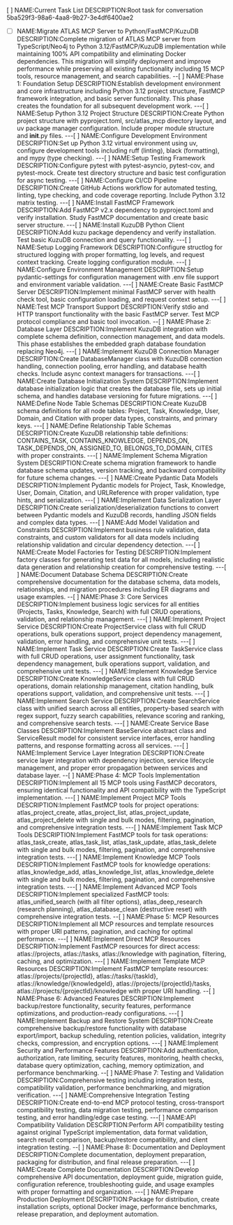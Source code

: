 [ ] NAME:Current Task List DESCRIPTION:Root task for conversation 5ba529f3-98a6-4aa8-9b27-3e4df6400ae2
-[ ] NAME:Migrate ATLAS MCP Server to Python/FastMCP/KuzuDB DESCRIPTION:Complete migration of ATLAS MCP server from TypeScript/Neo4j to Python 3.12/FastMCP/KuzuDB implementation while maintaining 100% API compatibility and eliminating Docker dependencies. This migration will simplify deployment and improve performance while preserving all existing functionality including 15 MCP tools, resource management, and search capabilities.
--[ ] NAME:Phase 1: Foundation Setup DESCRIPTION:Establish development environment and core infrastructure including Python 3.12 project structure, FastMCP framework integration, and basic server functionality. This phase creates the foundation for all subsequent development work.
---[ ] NAME:Setup Python 3.12 Project Structure DESCRIPTION:Create Python project structure with pyproject.toml, src/atlas_mcp directory layout, and uv package manager configuration. Include proper module structure and __init__.py files.
---[ ] NAME:Configure Development Environment DESCRIPTION:Set up Python 3.12 virtual environment using uv, configure development tools including ruff (linting), black (formatting), and mypy (type checking).
---[ ] NAME:Setup Testing Framework DESCRIPTION:Configure pytest with pytest-asyncio, pytest-cov, and pytest-mock. Create test directory structure and basic test configuration for async testing.
---[ ] NAME:Configure CI/CD Pipeline DESCRIPTION:Create GitHub Actions workflow for automated testing, linting, type checking, and code coverage reporting. Include Python 3.12 matrix testing.
---[ ] NAME:Install FastMCP Framework DESCRIPTION:Add FastMCP v2.x dependency to pyproject.toml and verify installation. Study FastMCP documentation and create basic server structure.
---[ ] NAME:Install KuzuDB Python Client DESCRIPTION:Add kuzu package dependency and verify installation. Test basic KuzuDB connection and query functionality.
---[ ] NAME:Setup Logging Framework DESCRIPTION:Configure structlog for structured logging with proper formatting, log levels, and request context tracking. Create logging configuration module.
---[ ] NAME:Configure Environment Management DESCRIPTION:Setup pydantic-settings for configuration management with .env file support and environment variable validation.
---[ ] NAME:Create Basic FastMCP Server DESCRIPTION:Implement minimal FastMCP server with health check tool, basic configuration loading, and request context setup.
---[ ] NAME:Test MCP Transport Support DESCRIPTION:Verify stdio and HTTP transport functionality with the basic FastMCP server. Test MCP protocol compliance and basic tool invocation.
--[ ] NAME:Phase 2: Database Layer DESCRIPTION:Implement KuzuDB integration with complete schema definition, connection management, and data models. This phase establishes the embedded graph database foundation replacing Neo4j.
---[ ] NAME:Implement KuzuDB Connection Manager DESCRIPTION:Create DatabaseManager class with KuzuDB connection handling, connection pooling, error handling, and database health checks. Include async context managers for transactions.
---[ ] NAME:Create Database Initialization System DESCRIPTION:Implement database initialization logic that creates the database file, sets up initial schema, and handles database versioning for future migrations.
---[ ] NAME:Define Node Table Schemas DESCRIPTION:Create KuzuDB schema definitions for all node tables: Project, Task, Knowledge, User, Domain, and Citation with proper data types, constraints, and primary keys.
---[ ] NAME:Define Relationship Table Schemas DESCRIPTION:Create KuzuDB relationship table definitions: CONTAINS_TASK, CONTAINS_KNOWLEDGE, DEPENDS_ON, TASK_DEPENDS_ON, ASSIGNED_TO, BELONGS_TO_DOMAIN, CITES with proper constraints.
---[ ] NAME:Implement Schema Migration System DESCRIPTION:Create schema migration framework to handle database schema updates, version tracking, and backward compatibility for future schema changes.
---[ ] NAME:Create Pydantic Data Models DESCRIPTION:Implement Pydantic models for Project, Task, Knowledge, User, Domain, Citation, and URLReference with proper validation, type hints, and serialization.
---[ ] NAME:Implement Data Serialization Layer DESCRIPTION:Create serialization/deserialization functions to convert between Pydantic models and KuzuDB records, handling JSON fields and complex data types.
---[ ] NAME:Add Model Validation and Constraints DESCRIPTION:Implement business rule validation, data constraints, and custom validators for all data models including relationship validation and circular dependency detection.
---[ ] NAME:Create Model Factories for Testing DESCRIPTION:Implement factory classes for generating test data for all models, including realistic data generation and relationship creation for comprehensive testing.
---[ ] NAME:Document Database Schema DESCRIPTION:Create comprehensive documentation for the database schema, data models, relationships, and migration procedures including ER diagrams and usage examples.
--[ ] NAME:Phase 3: Core Services DESCRIPTION:Implement business logic services for all entities (Projects, Tasks, Knowledge, Search) with full CRUD operations, validation, and relationship management.
---[ ] NAME:Implement Project Service DESCRIPTION:Create ProjectService class with full CRUD operations, bulk operations support, project dependency management, validation, error handling, and comprehensive unit tests.
---[ ] NAME:Implement Task Service DESCRIPTION:Create TaskService class with full CRUD operations, user assignment functionality, task dependency management, bulk operations support, validation, and comprehensive unit tests.
---[ ] NAME:Implement Knowledge Service DESCRIPTION:Create KnowledgeService class with full CRUD operations, domain relationship management, citation handling, bulk operations support, validation, and comprehensive unit tests.
---[ ] NAME:Implement Search Service DESCRIPTION:Create SearchService class with unified search across all entities, property-based search with regex support, fuzzy search capabilities, relevance scoring and ranking, and comprehensive search tests.
---[ ] NAME:Create Service Base Classes DESCRIPTION:Implement BaseService abstract class and ServiceResult model for consistent service interfaces, error handling patterns, and response formatting across all services.
---[ ] NAME:Implement Service Layer Integration DESCRIPTION:Create service layer integration with dependency injection, service lifecycle management, and proper error propagation between services and database layer.
--[ ] NAME:Phase 4: MCP Tools Implementation DESCRIPTION:Implement all 15 MCP tools using FastMCP decorators, ensuring identical functionality and API compatibility with the TypeScript implementation.
---[ ] NAME:Implement Project MCP Tools DESCRIPTION:Implement FastMCP tools for project operations: atlas_project_create, atlas_project_list, atlas_project_update, atlas_project_delete with single and bulk modes, filtering, pagination, and comprehensive integration tests.
---[ ] NAME:Implement Task MCP Tools DESCRIPTION:Implement FastMCP tools for task operations: atlas_task_create, atlas_task_list, atlas_task_update, atlas_task_delete with single and bulk modes, filtering, pagination, and comprehensive integration tests.
---[ ] NAME:Implement Knowledge MCP Tools DESCRIPTION:Implement FastMCP tools for knowledge operations: atlas_knowledge_add, atlas_knowledge_list, atlas_knowledge_delete with single and bulk modes, filtering, pagination, and comprehensive integration tests.
---[ ] NAME:Implement Advanced MCP Tools DESCRIPTION:Implement specialized FastMCP tools: atlas_unified_search (with all filter options), atlas_deep_research (research planning), atlas_database_clean (destructive reset) with comprehensive integration tests.
--[ ] NAME:Phase 5: MCP Resources DESCRIPTION:Implement all MCP resources and template resources with proper URI patterns, pagination, and caching for optimal performance.
---[ ] NAME:Implement Direct MCP Resources DESCRIPTION:Implement FastMCP resources for direct access: atlas://projects, atlas://tasks, atlas://knowledge with pagination, filtering, caching, and optimization.
---[ ] NAME:Implement Template MCP Resources DESCRIPTION:Implement FastMCP template resources: atlas://projects/{projectId}, atlas://tasks/{taskId}, atlas://knowledge/{knowledgeId}, atlas://projects/{projectId}/tasks, atlas://projects/{projectId}/knowledge with proper URI handling.
--[ ] NAME:Phase 6: Advanced Features DESCRIPTION:Implement backup/restore functionality, security features, performance optimizations, and production-ready configurations.
---[ ] NAME:Implement Backup and Restore System DESCRIPTION:Create comprehensive backup/restore functionality with database export/import, backup scheduling, retention policies, validation, integrity checks, compression, and encryption options.
---[ ] NAME:Implement Security and Performance Features DESCRIPTION:Add authentication, authorization, rate limiting, security features, monitoring, health checks, database query optimization, caching, memory optimization, and performance benchmarking.
--[ ] NAME:Phase 7: Testing and Validation DESCRIPTION:Comprehensive testing including integration tests, compatibility validation, performance benchmarking, and migration verification.
---[ ] NAME:Comprehensive Integration Testing DESCRIPTION:Create end-to-end MCP protocol testing, cross-transport compatibility testing, data migration testing, performance comparison testing, and error handling/edge case testing.
---[ ] NAME:API Compatibility Validation DESCRIPTION:Perform API compatibility testing against original TypeScript implementation, data format validation, search result comparison, backup/restore compatibility, and client integration testing.
--[ ] NAME:Phase 8: Documentation and Deployment DESCRIPTION:Complete documentation, deployment preparation, packaging for distribution, and final release preparation.
---[ ] NAME:Create Complete Documentation DESCRIPTION:Develop comprehensive API documentation, deployment guide, migration guide, configuration reference, troubleshooting guide, and usage examples with proper formatting and organization.
---[ ] NAME:Prepare Production Deployment DESCRIPTION:Package for distribution, create installation scripts, optional Docker image, performance benchmarks, release preparation, and deployment automation.
